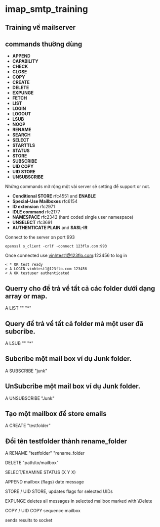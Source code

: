 # imap_smtp_training

## Training về mailserver


## commands thường dùng

- **APPEND**
- **CAPABILITY**
- **CHECK**
- **CLOSE**
- **COPY**
- **CREATE**
- **DELETE**
- **EXPUNGE**
- **FETCH**
- **LIST**
- **LOGIN**
- **LOGOUT**
- **LSUB**
- **NOOP**
- **RENAME**
- **SEARCH**
- **SELECT**
- **STARTTLS**
- **STATUS**
- **STORE**
- **SUBSCRIBE**
- **UID COPY**
- **UID STORE**
- **UNSUBSCRIBE**

Những commands mở rộng một vài server sẽ setting để support or not.

- **Conditional STORE** rfc4551 and **ENABLE**
- **Special-Use Mailboxes** rfc6154
- **ID extension** rfc2971
- **IDLE command** rfc2177
- **NAMESPACE** rfc2342 (hard coded single user namespace)
- **UNSELECT** rfc3691
- **AUTHENTICATE PLAIN** and **SASL-IR**

Connect to the server on port 993

    openssl s_client -crlf -connect 123flo.com:993

Once connected use vinhtest1@123flo.com:123456 to log in

    < * OK test ready
    > A LOGIN vinhtest1@123flo.com 123456
    < A OK testuser authenticated
    
## Querry cho để trả về tất cả các folder dưới dạng array or map.
A LIST "" "*"
## Query để trả về tất cả folder mà một user đã subcribe.
A LSUB "" "*"
## Subcribe một mail box ví dụ Junk folder.
A SUBSCRIBE "junk"
## UnSubcribe một mail box ví dụ Junk folder.
A UNSUBSCRIBE "Junk" 
## Tạo một mailbox để store emails
A CREATE "testfolder"
## Đổi tên testfolder thành rename_folder
A RENAME "testfolder" "rename_folder

DELETE "path/to/mailbox"

SELECT/EXAMINE
STATUS (X Y X)


APPEND mailbox (flags) date message

STORE / UID STORE, updates flags for selected UIDs

EXPUNGE deletes all messages in selected mailbox marked with \Delete

COPY / UID COPY sequence mailbox

sends results to socket
